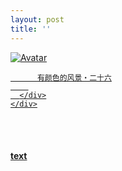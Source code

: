 ```yaml
---
layout: post
title: ''
---
```


<p class="imglist">

<div class="image-container">
  <a href="https://pic.imgdb.cn/item/5ee898962cb53f50febdd59c.jpg"  data-fancybox="images">
    <img src="https://pic.imgdb.cn/item/5ee89a052cb53f50febf4739.jpg" alt="Avatar" class="image" />
    <div class="overlay">
      <div class="text">
        
          有颜色的风景・二十六
        
      </div>
    </div>
  </a>
</div>









<a href="https://pic.imgdb.cn/item/5ee898962cb53f50febdd5a0.jpg" data-fancybox="images"><img src="" /></a>
<a href="https://pic.imgdb.cn/item/5ee898962cb53f50febdd5a5.jpg" data-fancybox="images"><img src="" /></a>
<a href="https://pic.imgdb.cn/item/5ee898962cb53f50febdd5ac.jpg" data-fancybox="images"><img src="" /></a>
<a href="https://pic.imgdb.cn/item/5ee898962cb53f50febdd5b6.jpg" data-fancybox="images"><img src="" /></a>
<a href="https://pic.imgdb.cn/item/5ee898962cb53f50febdd5bd.jpg" data-fancybox="images"><img src="" /></a>
<a href="https://pic.imgdb.cn/item/5ee898962cb53f50febdd5c2.jpg" data-fancybox="images"><img src="" /></a>
<a href="https://pic.imgdb.cn/item/5ee898962cb53f50febdd5ca.jpg" data-fancybox="images"><img src="" /></a>
<a href="https://pic.imgdb.cn/item/5ee898962cb53f50febdd5d0.jpg" data-fancybox="images"><img src="" /></a>
<a href="https://pic.imgdb.cn/item/5ee898962cb53f50febdd5d6.jpg" data-fancybox="images"><img src="" /></a>
<a href="https://pic.imgdb.cn/item/5ee898962cb53f50febdd5d8.jpg" data-fancybox="images"><img src="" /></a>
<a href="https://pic.imgdb.cn/item/5ee898962cb53f50febdd5dd.jpg" data-fancybox="images"><img src="" /></a>
<a href="https://pic.imgdb.cn/item/5ee898962cb53f50febdd5e1.jpg" data-fancybox="images"><img src="" /></a>
<a href="https://pic.imgdb.cn/item/5ee898962cb53f50febdd5e6.jpg" data-fancybox="images"><img src="" /></a>
<a href="https://pic.imgdb.cn/item/5ee898962cb53f50febdd5eb.jpg" data-fancybox="images"><img src="" /></a>
<a href="https://pic.imgdb.cn/item/5ee898962cb53f50febdd5f0.jpg" data-fancybox="images"><img src="" /></a>
<a href="https://pic.imgdb.cn/item/5ee898962cb53f50febdd5f6.jpg" data-fancybox="images"><img src="" /></a>
<a href="https://pic.imgdb.cn/item/5ee898962cb53f50febdd5f8.jpg" data-fancybox="images"><img src="" /></a>
<a href="https://pic.imgdb.cn/item/5ee898962cb53f50febdd5fd.jpg" data-fancybox="images"><img src="" /></a>
<a href="https://pic.imgdb.cn/item/5ee898962cb53f50febdd601.jpg" data-fancybox="images"><img src="" /></a>
<a href="https://pic.imgdb.cn/item/5ee898962cb53f50febdd603.jpg" data-fancybox="images"><img src="" /></a>
<a href="https://pic.imgdb.cn/item/5ee898962cb53f50febdd60b.jpg" data-fancybox="images"><img src="" /></a>
<a href="https://pic.imgdb.cn/item/5ee898962cb53f50febdd60e.jpg" data-fancybox="images"><img src="" /></a>
<a href="https://pic.imgdb.cn/item/5ee898962cb53f50febdd614.jpg" data-fancybox="images"><img src="" /></a>
<a href="https://pic.imgdb.cn/item/5ee898962cb53f50febdd617.jpg" data-fancybox="images"><img src="" /></a>
<a href="https://pic.imgdb.cn/item/5ee898962cb53f50febdd61c.jpg" data-fancybox="images"><img src="" /></a>
<a href="https://pic.imgdb.cn/item/5ee898962cb53f50febdd622.jpg" data-fancybox="images"><img src="" /></a>
<a href="https://pic.imgdb.cn/item/5ee898962cb53f50febdd62a.jpg" data-fancybox="images"><img src="" /></a>
<a href="https://pic.imgdb.cn/item/5ee898962cb53f50febdd62d.jpg" data-fancybox="images"><img src="" /></a>
<a href="https://pic.imgdb.cn/item/5ee898962cb53f50febdd634.jpg" data-fancybox="images"><img src="" /></a>
<a href="https://pic.imgdb.cn/item/5ee898ce2cb53f50febe0559.jpg" data-fancybox="images"><img src="" /></a>
<a href="https://pic.imgdb.cn/item/5ee898ce2cb53f50febe055b.jpg" data-fancybox="images"><img src="" /></a>
<a href="https://pic.imgdb.cn/item/5ee898ce2cb53f50febe055d.jpg" data-fancybox="images"><img src="" /></a>
<a href="https://pic.imgdb.cn/item/5ee898ce2cb53f50febe0560.jpg" data-fancybox="images"><img src="" /></a>
<a href="https://pic.imgdb.cn/item/5ee898ce2cb53f50febe0564.jpg" data-fancybox="images"><img src="" /></a>
<a href="https://pic.imgdb.cn/item/5ee898ce2cb53f50febe0569.jpg" data-fancybox="images"><img src="" /></a>
<a href="https://pic.imgdb.cn/item/5ee898ce2cb53f50febe056d.jpg" data-fancybox="images"><img src="" /></a>
<a href="https://pic.imgdb.cn/item/5ee898ce2cb53f50febe056f.jpg" data-fancybox="images"><img src="" /></a>
<a href="https://pic.imgdb.cn/item/5ee898ce2cb53f50febe0578.jpg" data-fancybox="images"><img src="" /></a>
<a href="https://pic.imgdb.cn/item/5ee898ce2cb53f50febe057b.jpg" data-fancybox="images"><img src="" /></a>
<a href="https://pic.imgdb.cn/item/5ee898ce2cb53f50febe0580.jpg" data-fancybox="images"><img src="" /></a>
<a href="https://pic.imgdb.cn/item/5ee898ce2cb53f50febe0585.jpg" data-fancybox="images"><img src="" /></a>
<a href="https://pic.imgdb.cn/item/5ee898ce2cb53f50febe0588.jpg" data-fancybox="images"><img src="" /></a>
<a href="https://pic.imgdb.cn/item/5ee898ce2cb53f50febe058c.jpg" data-fancybox="images"><img src="" /></a>
<a href="https://pic.imgdb.cn/item/5ee898ce2cb53f50febe0591.jpg" data-fancybox="images"><img src="" /></a>
<a href="https://pic.imgdb.cn/item/5ee898ce2cb53f50febe059a.jpg" data-fancybox="images"><img src="" /></a>
<a href="https://pic.imgdb.cn/item/5ee898ce2cb53f50febe059d.jpg" data-fancybox="images"><img src="" /></a>
<a href="https://pic.imgdb.cn/item/5ee898ce2cb53f50febe05a2.jpg" data-fancybox="images"><img src="" /></a>
<a href="https://pic.imgdb.cn/item/5ee898ce2cb53f50febe05a4.jpg" data-fancybox="images"><img src="" /></a>
<a href="https://pic.imgdb.cn/item/5ee898ce2cb53f50febe05a7.jpg" data-fancybox="images"><img src="" /></a>
<a href="https://pic.imgdb.cn/item/5ee898ce2cb53f50febe05ab.jpg" data-fancybox="images"><img src="" /></a>
<a href="https://pic.imgdb.cn/item/5ee898ce2cb53f50febe05b1.jpg" data-fancybox="images"><img src="" /></a>
<a href="https://pic.imgdb.cn/item/5ee898ce2cb53f50febe05b5.jpg" data-fancybox="images"><img src="" /></a>
<a href="https://pic.imgdb.cn/item/5ee898ce2cb53f50febe05b7.jpg" data-fancybox="images"><img src="" /></a>
<a href="https://pic.imgdb.cn/item/5ee898ce2cb53f50febe05b9.jpg" data-fancybox="images"><img src="" /></a>
<a href="https://pic.imgdb.cn/item/5ee898ce2cb53f50febe05bf.jpg" data-fancybox="images"><img src="" /></a>
<a href="https://pic.imgdb.cn/item/5ee898ce2cb53f50febe05c4.jpg" data-fancybox="images"><img src="" /></a>
<a href="https://pic.imgdb.cn/item/5ee898ce2cb53f50febe05c6.jpg" data-fancybox="images"><img src="" /></a>
<a href="https://pic.imgdb.cn/item/5ee898ce2cb53f50febe05cf.jpg" data-fancybox="images"><img src="" /></a>
<a href="https://pic.imgdb.cn/item/5ee898ce2cb53f50febe05d1.jpg" data-fancybox="images"><img src="" /></a>
<a href="https://pic.imgdb.cn/item/5ee898ff2cb53f50febe35e2.jpg" data-fancybox="images"><img src="" /></a>
<a href="https://pic.imgdb.cn/item/5ee898ff2cb53f50febe35e5.jpg" data-fancybox="images"><img src="" /></a>
<a href="https://pic.imgdb.cn/item/5ee898ff2cb53f50febe35ea.jpg" data-fancybox="images"><img src="" /></a>
<a href="https://pic.imgdb.cn/item/5ee898ff2cb53f50febe35ee.jpg" data-fancybox="images"><img src="" /></a>
<a href="https://pic.imgdb.cn/item/5ee898ff2cb53f50febe35f2.jpg" data-fancybox="images"><img src="" /></a>
<a href="https://pic.imgdb.cn/item/5ee898ff2cb53f50febe35f7.jpg" data-fancybox="images"><img src="" /></a>
<a href="https://pic.imgdb.cn/item/5ee898ff2cb53f50febe35fd.jpg" data-fancybox="images"><img src="" /></a>
<a href="https://pic.imgdb.cn/item/5ee898ff2cb53f50febe3602.jpg" data-fancybox="images"><img src="" /></a>
<a href="https://pic.imgdb.cn/item/5ee898ff2cb53f50febe3606.jpg" data-fancybox="images"><img src="" /></a>
<a href="https://pic.imgdb.cn/item/5ee898ff2cb53f50febe360a.jpg" data-fancybox="images"><img src="" /></a>
<a href="https://pic.imgdb.cn/item/5ee898ff2cb53f50febe360e.jpg" data-fancybox="images"><img src="" /></a>
<a href="https://pic.imgdb.cn/item/5ee898ff2cb53f50febe3613.jpg" data-fancybox="images"><img src="" /></a>
<a href="https://pic.imgdb.cn/item/5ee898ff2cb53f50febe3616.jpg" data-fancybox="images"><img src="" /></a>
<a href="https://pic.imgdb.cn/item/5ee898ff2cb53f50febe3619.jpg" data-fancybox="images"><img src="" /></a>
<a href="https://pic.imgdb.cn/item/5ee898ff2cb53f50febe361d.jpg" data-fancybox="images"><img src="" /></a>
<a href="https://pic.imgdb.cn/item/5ee898ff2cb53f50febe3621.jpg" data-fancybox="images"><img src="" /></a>
<a href="https://pic.imgdb.cn/item/5ee898ff2cb53f50febe3623.jpg" data-fancybox="images"><img src="" /></a>
<a href="https://pic.imgdb.cn/item/5ee898ff2cb53f50febe3626.jpg" data-fancybox="images"><img src="" /></a>
<a href="https://pic.imgdb.cn/item/5ee898ff2cb53f50febe362b.jpg" data-fancybox="images"><img src="" /></a>
<a href="https://pic.imgdb.cn/item/5ee898ff2cb53f50febe362d.jpg" data-fancybox="images"><img src="" /></a>
<a href="https://pic.imgdb.cn/item/5ee898ff2cb53f50febe3632.jpg" data-fancybox="images"><img src="" /></a>
<a href="https://pic.imgdb.cn/item/5ee898ff2cb53f50febe3635.jpg" data-fancybox="images"><img src="" /></a>
<a href="https://pic.imgdb.cn/item/5ee898ff2cb53f50febe3639.jpg" data-fancybox="images"><img src="" /></a>
<a href="https://pic.imgdb.cn/item/5ee898ff2cb53f50febe363c.jpg" data-fancybox="images"><img src="" /></a>
<a href="https://pic.imgdb.cn/item/5ee898ff2cb53f50febe363f.jpg" data-fancybox="images"><img src="" /></a>
<a href="https://pic.imgdb.cn/item/5ee898ff2cb53f50febe3642.jpg" data-fancybox="images"><img src="" /></a>
<a href="https://pic.imgdb.cn/item/5ee898ff2cb53f50febe3647.jpg" data-fancybox="images"><img src="" /></a>
<a href="https://pic.imgdb.cn/item/5ee898ff2cb53f50febe364a.jpg" data-fancybox="images"><img src="" /></a>
<a href="https://pic.imgdb.cn/item/5ee898ff2cb53f50febe364c.jpg" data-fancybox="images"><img src="" /></a>
<a href="https://pic.imgdb.cn/item/5ee898ff2cb53f50febe3656.jpg" data-fancybox="images"><img src="" /></a>
<a href="https://pic.imgdb.cn/item/5ee8993d2cb53f50febe778a.jpg" data-fancybox="images"><img src="" /></a>
<a href="https://pic.imgdb.cn/item/5ee8993d2cb53f50febe778c.jpg" data-fancybox="images"><img src="" /></a>
<a href="https://pic.imgdb.cn/item/5ee8993d2cb53f50febe7790.jpg" data-fancybox="images"><img src="" /></a>
<a href="https://pic.imgdb.cn/item/5ee8993d2cb53f50febe7793.jpg" data-fancybox="images"><img src="" /></a>
<a href="https://pic.imgdb.cn/item/5ee8993d2cb53f50febe7797.jpg" data-fancybox="images"><img src="" /></a>
<a href="https://pic.imgdb.cn/item/5ee8993d2cb53f50febe779a.jpg" data-fancybox="images"><img src="" /></a>
<a href="https://pic.imgdb.cn/item/5ee8993d2cb53f50febe779d.jpg" data-fancybox="images"><img src="" /></a>
<a href="https://pic.imgdb.cn/item/5ee8993d2cb53f50febe77a3.jpg" data-fancybox="images"><img src="" /></a>
<a href="https://pic.imgdb.cn/item/5ee8993d2cb53f50febe77a6.jpg" data-fancybox="images"><img src="" /></a>
<a href="https://pic.imgdb.cn/item/5ee8993d2cb53f50febe77a8.jpg" data-fancybox="images"><img src="" /></a>
<a href="https://pic.imgdb.cn/item/5ee8993d2cb53f50febe77aa.jpg" data-fancybox="images"><img src="" /></a>
<a href="https://pic.imgdb.cn/item/5ee8993d2cb53f50febe77ad.jpg" data-fancybox="images"><img src="" /></a>
<a href="https://pic.imgdb.cn/item/5ee8993d2cb53f50febe77b2.jpg" data-fancybox="images"><img src="" /></a>
<a href="https://pic.imgdb.cn/item/5ee8993d2cb53f50febe77b5.jpg" data-fancybox="images"><img src="" /></a>
<a href="https://pic.imgdb.cn/item/5ee8993d2cb53f50febe77b9.jpg" data-fancybox="images"><img src="" /></a>
<a href="https://pic.imgdb.cn/item/5ee8993d2cb53f50febe77bf.jpg" data-fancybox="images"><img src="" /></a>
<a href="https://pic.imgdb.cn/item/5ee8993d2cb53f50febe77c2.jpg" data-fancybox="images"><img src="" /></a>
<a href="https://pic.imgdb.cn/item/5ee8993d2cb53f50febe77c6.jpg" data-fancybox="images"><img src="" /></a>
<a href="https://pic.imgdb.cn/item/5ee8993d2cb53f50febe77c9.jpg" data-fancybox="images"><img src="" /></a>
<a href="https://pic.imgdb.cn/item/5ee8993d2cb53f50febe77cc.jpg" data-fancybox="images"><img src="" /></a>
<a href="https://pic.imgdb.cn/item/5ee8993d2cb53f50febe77cf.jpg" data-fancybox="images"><img src="" /></a>
<a href="https://pic.imgdb.cn/item/5ee8993d2cb53f50febe77d3.jpg" data-fancybox="images"><img src="" /></a>
<a href="https://pic.imgdb.cn/item/5ee8993d2cb53f50febe77d5.jpg" data-fancybox="images"><img src="" /></a>
<a href="https://pic.imgdb.cn/item/5ee8993d2cb53f50febe77d9.jpg" data-fancybox="images"><img src="" /></a>
<a href="https://pic.imgdb.cn/item/5ee8993d2cb53f50febe77db.jpg" data-fancybox="images"><img src="" /></a>
<a href="https://pic.imgdb.cn/item/5ee8993d2cb53f50febe77de.jpg" data-fancybox="images"><img src="" /></a>
<a href="https://pic.imgdb.cn/item/5ee8993d2cb53f50febe77e3.jpg" data-fancybox="images"><img src="" /></a>
<a href="https://pic.imgdb.cn/item/5ee8993d2cb53f50febe77e9.jpg" data-fancybox="images"><img src="" /></a>
<a href="https://pic.imgdb.cn/item/5ee8993d2cb53f50febe77ef.jpg" data-fancybox="images"><img src="" /></a>
<a href="https://pic.imgdb.cn/item/5ee8993d2cb53f50febe77f1.jpg" data-fancybox="images"><img src="" /></a>
<a href="https://pic.imgdb.cn/item/5ee8996c2cb53f50febea65c.jpg" data-fancybox="images"><img src="" /></a>
<a href="https://pic.imgdb.cn/item/5ee8996c2cb53f50febea662.jpg" data-fancybox="images"><img src="" /></a>
<a href="https://pic.imgdb.cn/item/5ee8996c2cb53f50febea664.jpg" data-fancybox="images"><img src="" /></a>
<a href="https://pic.imgdb.cn/item/5ee8996c2cb53f50febea669.jpg" data-fancybox="images"><img src="" /></a>
<a href="https://pic.imgdb.cn/item/5ee8996c2cb53f50febea66e.jpg" data-fancybox="images"><img src="" /></a>
<a href="https://pic.imgdb.cn/item/5ee8996c2cb53f50febea673.jpg" data-fancybox="images"><img src="" /></a>
<a href="https://pic.imgdb.cn/item/5ee8996c2cb53f50febea677.jpg" data-fancybox="images"><img src="" /></a>
<a href="https://pic.imgdb.cn/item/5ee8996c2cb53f50febea67b.jpg" data-fancybox="images"><img src="" /></a>
<a href="https://pic.imgdb.cn/item/5ee8996c2cb53f50febea67d.jpg" data-fancybox="images"><img src="" /></a>
<a href="https://pic.imgdb.cn/item/5ee8996c2cb53f50febea681.jpg" data-fancybox="images"><img src="" /></a>
<a href="https://pic.imgdb.cn/item/5ee8996c2cb53f50febea688.jpg" data-fancybox="images"><img src="" /></a>
<a href="https://pic.imgdb.cn/item/5ee8996c2cb53f50febea68b.jpg" data-fancybox="images"><img src="" /></a>
<a href="https://pic.imgdb.cn/item/5ee8996c2cb53f50febea68e.jpg" data-fancybox="images"><img src="" /></a>
<a href="https://pic.imgdb.cn/item/5ee8996c2cb53f50febea6b0.jpg" data-fancybox="images"><img src="" /></a>
<a href="https://pic.imgdb.cn/item/5ee8996c2cb53f50febea6b4.jpg" data-fancybox="images"><img src="" /></a>
<a href="https://pic.imgdb.cn/item/5ee8996c2cb53f50febea6b8.jpg" data-fancybox="images"><img src="" /></a>
<a href="https://pic.imgdb.cn/item/5ee8996c2cb53f50febea6bb.jpg" data-fancybox="images"><img src="" /></a>
<a href="https://pic.imgdb.cn/item/5ee8996c2cb53f50febea6bf.jpg" data-fancybox="images"><img src="" /></a>
<a href="https://pic.imgdb.cn/item/5ee8996c2cb53f50febea6c2.jpg" data-fancybox="images"><img src="" /></a>
<a href="https://pic.imgdb.cn/item/5ee8996c2cb53f50febea6c7.jpg" data-fancybox="images"><img src="" /></a>
<a href="https://pic.imgdb.cn/item/5ee8996c2cb53f50febea6c9.jpg" data-fancybox="images"><img src="" /></a>
<a href="https://pic.imgdb.cn/item/5ee8996c2cb53f50febea6d1.jpg" data-fancybox="images"><img src="" /></a>
<a href="https://pic.imgdb.cn/item/5ee8996d2cb53f50febea6d5.jpg" data-fancybox="images"><img src="" /></a>
<a href="https://pic.imgdb.cn/item/5ee8996d2cb53f50febea6d8.jpg" data-fancybox="images"><img src="" /></a>
<a href="https://pic.imgdb.cn/item/5ee8996d2cb53f50febea6da.jpg" data-fancybox="images"><img src="" /></a>
<a href="https://pic.imgdb.cn/item/5ee8996d2cb53f50febea6dd.jpg" data-fancybox="images"><img src="" /></a>
<a href="https://pic.imgdb.cn/item/5ee8996d2cb53f50febea6e2.jpg" data-fancybox="images"><img src="" /></a>
<a href="https://pic.imgdb.cn/item/5ee8996d2cb53f50febea6e5.jpg" data-fancybox="images"><img src="" /></a>
<a href="https://pic.imgdb.cn/item/5ee8996d2cb53f50febea6e8.jpg" data-fancybox="images"><img src="" /></a>
<a href="https://pic.imgdb.cn/item/5ee8996d2cb53f50febea6ec.jpg" data-fancybox="images"><img src="" /></a>
<a href="https://pic.imgdb.cn/item/5ee899a32cb53f50febedf10.jpg" data-fancybox="images"><img src="" /></a>
<a href="https://pic.imgdb.cn/item/5ee899a32cb53f50febedf14.jpg" data-fancybox="images"><img src="" /></a>
<a href="https://pic.imgdb.cn/item/5ee899a32cb53f50febedf19.jpg" data-fancybox="images"><img src="" /></a>
<a href="https://pic.imgdb.cn/item/5ee899a32cb53f50febedf1b.jpg" data-fancybox="images"><img src="" /></a>
<a href="https://pic.imgdb.cn/item/5ee899a32cb53f50febedf1e.jpg" data-fancybox="images"><img src="" /></a>
<a href="https://pic.imgdb.cn/item/5ee899a32cb53f50febedf25.jpg" data-fancybox="images"><img src="" /></a>
<a href="https://pic.imgdb.cn/item/5ee899a32cb53f50febedf28.jpg" data-fancybox="images"><img src="" /></a>
<a href="https://pic.imgdb.cn/item/5ee899a32cb53f50febedf2a.jpg" data-fancybox="images"><img src="" /></a>
<a href="https://pic.imgdb.cn/item/5ee899a32cb53f50febedf2e.jpg" data-fancybox="images"><img src="" /></a>
<a href="https://pic.imgdb.cn/item/5ee899a32cb53f50febedf34.jpg" data-fancybox="images"><img src="" /></a>
<a href="https://pic.imgdb.cn/item/5ee899a32cb53f50febedf38.jpg" data-fancybox="images"><img src="" /></a>
<a href="https://pic.imgdb.cn/item/5ee899a32cb53f50febedf3d.jpg" data-fancybox="images"><img src="" /></a>
<a href="https://pic.imgdb.cn/item/5ee899a32cb53f50febedf40.jpg" data-fancybox="images"><img src="" /></a>
<a href="https://pic.imgdb.cn/item/5ee899a32cb53f50febedf47.jpg" data-fancybox="images"><img src="" /></a>
<a href="https://pic.imgdb.cn/item/5ee899a32cb53f50febedf49.jpg" data-fancybox="images"><img src="" /></a>
<a href="https://pic.imgdb.cn/item/5ee899a32cb53f50febedf4b.jpg" data-fancybox="images"><img src="" /></a>
<a href="https://pic.imgdb.cn/item/5ee899a32cb53f50febedf4f.jpg" data-fancybox="images"><img src="" /></a>
<a href="https://pic.imgdb.cn/item/5ee899a32cb53f50febedf54.jpg" data-fancybox="images"><img src="" /></a>
<a href="https://pic.imgdb.cn/item/5ee899a32cb53f50febedf58.jpg" data-fancybox="images"><img src="" /></a>
<a href="https://pic.imgdb.cn/item/5ee899a32cb53f50febedf5b.jpg" data-fancybox="images"><img src="" /></a>
<a href="https://pic.imgdb.cn/item/5ee899a32cb53f50febedf60.jpg" data-fancybox="images"><img src="" /></a>
<a href="https://pic.imgdb.cn/item/5ee899a32cb53f50febedf63.jpg" data-fancybox="images"><img src="" /></a>
<a href="https://pic.imgdb.cn/item/5ee899a32cb53f50febedf66.jpg" data-fancybox="images"><img src="" /></a>
<a href="https://pic.imgdb.cn/item/5ee899a32cb53f50febedf6a.jpg" data-fancybox="images"><img src="" /></a>
<a href="https://pic.imgdb.cn/item/5ee899a32cb53f50febedf75.jpg" data-fancybox="images"><img src="" /></a>
<a href="https://pic.imgdb.cn/item/5ee899a32cb53f50febedf7a.jpg" data-fancybox="images"><img src="" /></a>
<a href="https://pic.imgdb.cn/item/5ee899a32cb53f50febedf7f.jpg" data-fancybox="images"><img src="" /></a>
<a href="https://pic.imgdb.cn/item/5ee899a32cb53f50febedf81.jpg" data-fancybox="images"><img src="" /></a>
<a href="https://pic.imgdb.cn/item/5ee899a32cb53f50febedf85.jpg" data-fancybox="images"><img src="" /></a>
<a href="https://pic.imgdb.cn/item/5ee899a32cb53f50febedf89.jpg" data-fancybox="images"><img src="" /></a>
<a href="https://pic.imgdb.cn/item/5ee899db2cb53f50febf1aa2.jpg" data-fancybox="images"><img src="" /></a>
<a href="https://pic.imgdb.cn/item/5ee899db2cb53f50febf1aa5.jpg" data-fancybox="images"><img src="" /></a>
<a href="https://pic.imgdb.cn/item/5ee899db2cb53f50febf1aa8.jpg" data-fancybox="images"><img src="" /></a>
<a href="https://pic.imgdb.cn/item/5ee899db2cb53f50febf1aab.jpg" data-fancybox="images"><img src="" /></a>
<a href="https://pic.imgdb.cn/item/5ee899db2cb53f50febf1aae.jpg" data-fancybox="images"><img src="" /></a>
<a href="https://pic.imgdb.cn/item/5ee899db2cb53f50febf1ab6.jpg" data-fancybox="images"><img src="" /></a>
<a href="https://pic.imgdb.cn/item/5ee899db2cb53f50febf1aba.jpg" data-fancybox="images"><img src="" /></a>
<a href="https://pic.imgdb.cn/item/5ee899db2cb53f50febf1abd.jpg" data-fancybox="images"><img src="" /></a>
<a href="https://pic.imgdb.cn/item/5ee899db2cb53f50febf1ac3.jpg" data-fancybox="images"><img src="" /></a>
<a href="https://pic.imgdb.cn/item/5ee899db2cb53f50febf1ac6.jpg" data-fancybox="images"><img src="" /></a>
<a href="https://pic.imgdb.cn/item/5ee899db2cb53f50febf1ace.jpg" data-fancybox="images"><img src="" /></a>
<a href="https://pic.imgdb.cn/item/5ee899db2cb53f50febf1ad2.jpg" data-fancybox="images"><img src="" /></a>
<a href="https://pic.imgdb.cn/item/5ee899db2cb53f50febf1ad6.jpg" data-fancybox="images"><img src="" /></a>
<a href="https://pic.imgdb.cn/item/5ee899db2cb53f50febf1adb.jpg" data-fancybox="images"><img src="" /></a>
<a href="https://pic.imgdb.cn/item/5ee899db2cb53f50febf1ade.jpg" data-fancybox="images"><img src="" /></a>
<a href="https://pic.imgdb.cn/item/5ee899db2cb53f50febf1ae5.jpg" data-fancybox="images"><img src="" /></a>
<a href="https://pic.imgdb.cn/item/5ee899db2cb53f50febf1ae8.jpg" data-fancybox="images"><img src="" /></a>
<a href="https://pic.imgdb.cn/item/5ee899db2cb53f50febf1aeb.jpg" data-fancybox="images"><img src="" /></a>
<a href="https://pic.imgdb.cn/item/5ee899db2cb53f50febf1aee.jpg" data-fancybox="images"><img src="" /></a>
<a href="https://pic.imgdb.cn/item/5ee899db2cb53f50febf1af1.jpg" data-fancybox="images"><img src="" /></a>
<a href="https://pic.imgdb.cn/item/5ee899db2cb53f50febf1af7.jpg" data-fancybox="images"><img src="" /></a>
<a href="https://pic.imgdb.cn/item/5ee899db2cb53f50febf1afd.jpg" data-fancybox="images"><img src="" /></a>
<a href="https://pic.imgdb.cn/item/5ee899db2cb53f50febf1b02.jpg" data-fancybox="images"><img src="" /></a>
<a href="https://pic.imgdb.cn/item/5ee899db2cb53f50febf1b07.jpg" data-fancybox="images"><img src="" /></a>
<a href="https://pic.imgdb.cn/item/5ee899db2cb53f50febf1b09.jpg" data-fancybox="images"><img src="" /></a>
<a href="https://pic.imgdb.cn/item/5ee899db2cb53f50febf1b0c.jpg" data-fancybox="images"><img src="" /></a>
<a href="https://pic.imgdb.cn/item/5ee899db2cb53f50febf1b0f.jpg" data-fancybox="images"><img src="" /></a>
<a href="https://pic.imgdb.cn/item/5ee899db2cb53f50febf1b12.jpg" data-fancybox="images"><img src="" /></a>
<a href="https://pic.imgdb.cn/item/5ee899db2cb53f50febf1b15.jpg" data-fancybox="images"><img src="" /></a>
<a href="https://pic.imgdb.cn/item/5ee899db2cb53f50febf1b19.jpg" data-fancybox="images"><img src="" /></a>
<a href="https://pic.imgdb.cn/item/5ee89a052cb53f50febf4721.jpg" data-fancybox="images"><img src="" /></a>
<a href="https://pic.imgdb.cn/item/5ee89a052cb53f50febf4724.jpg" data-fancybox="images"><img src="" /></a>
<a href="https://pic.imgdb.cn/item/5ee89a052cb53f50febf4727.jpg" data-fancybox="images"><img src="" /></a>
<a href="https://pic.imgdb.cn/item/5ee89a052cb53f50febf4729.jpg" data-fancybox="images"><img src="" /></a>
<a href="https://pic.imgdb.cn/item/5ee89a052cb53f50febf472e.jpg" data-fancybox="images"><img src="" /></a>
<a href="https://pic.imgdb.cn/item/5ee89a052cb53f50febf4731.jpg" data-fancybox="images"><img src="" /></a>
<a href="https://pic.imgdb.cn/item/5ee89a052cb53f50febf4733.jpg" data-fancybox="images"><img src="" /></a>
<a href="https://pic.imgdb.cn/item/5ee89a052cb53f50febf4737.jpg" data-fancybox="images"><img src="" /></a>
<a href="https://pic.imgdb.cn/item/5ee89a052cb53f50febf4739.jpg" data-fancybox="images"><img src="" /></a>
<a href="https://pic.imgdb.cn/item/5ee89a052cb53f50febf473c.jpg" data-fancybox="images"><img src="" /></a>
<a href="https://pic.imgdb.cn/item/5ee89a052cb53f50febf473f.jpg" data-fancybox="images"><img src="" /></a>
<a href="https://pic.imgdb.cn/item/5ee89a052cb53f50febf4741.jpg" data-fancybox="images"><img src="" /></a>
<a href="https://pic.imgdb.cn/item/5ee89a052cb53f50febf4744.jpg" data-fancybox="images"><img src="" /></a>
<a href="https://pic.imgdb.cn/item/5ee89a052cb53f50febf4746.jpg" data-fancybox="images"><img src="" /></a>
<a href="https://pic.imgdb.cn/item/5ee89a052cb53f50febf4748.jpg" data-fancybox="images"><img src="" /></a>
<a href="https://pic.imgdb.cn/item/5ee89a052cb53f50febf474b.jpg" data-fancybox="images"><img src="" /></a>
<a href="https://pic.imgdb.cn/item/5ee89a052cb53f50febf474e.jpg" data-fancybox="images"><img src="" /></a>
<a href="https://pic.imgdb.cn/item/5ee89a052cb53f50febf4750.jpg" data-fancybox="images"><img src="" /></a>
<a href="https://pic.imgdb.cn/item/5ee89a052cb53f50febf4753.jpg" data-fancybox="images"><img src="" /></a>
<a href="https://pic.imgdb.cn/item/5ee89a052cb53f50febf4755.jpg" data-fancybox="images"><img src="" /></a>

</p>


#### [text](/works/0053a.html)
